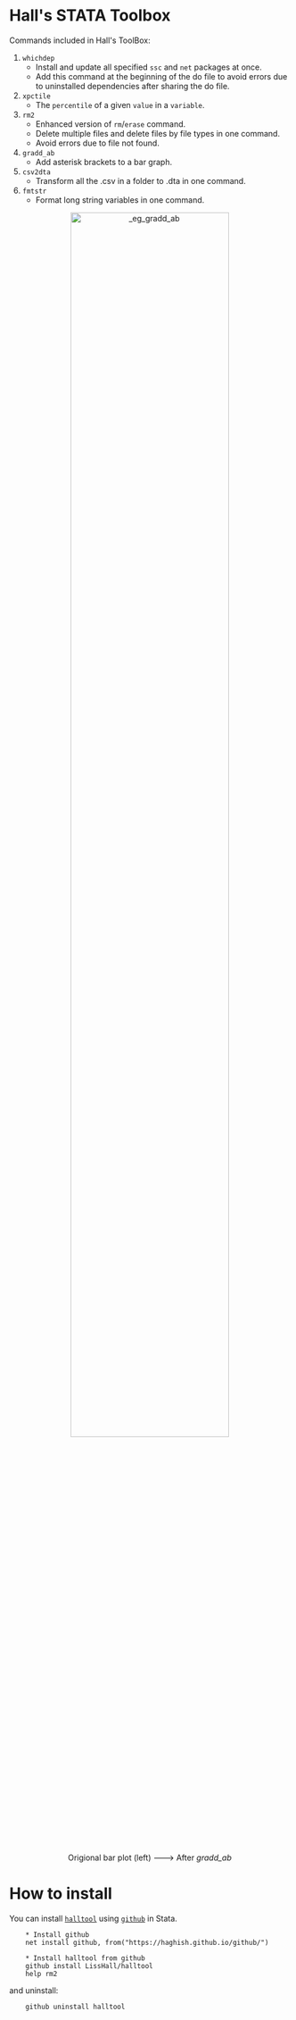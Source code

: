 # Hall's STATA Toolbox

Commands included in Hall's ToolBox:
1. `whichdep`
   - Install and update all specified `ssc` and `net` packages at once. 
   - Add this command at the beginning of the do file to avoid errors due to uninstalled dependencies after sharing the do file.
2. `xpctile` 
   - The `percentile` of a given `value` in a `variable`.
3. `rm2` 
   - Enhanced version of `rm`/`erase` command. 
   - Delete multiple files and delete files by file types in one command.
   - Avoid errors due to file not found.
4. `gradd_ab`
   - Add asterisk brackets to a bar graph.
5. `csv2dta`
   - Transform all the .csv in a folder to .dta in one command.
6. `fmtstr`
   - Format long string variables in one command.

<div>
<p align="center" width="100%">
    <img alt="_eg_gradd_ab" src="https://github.com/LissHall/halltool/blob/main/pngs/_eg_gradd_ab.png?raw=true" style="width:75%;"/>
</p>
<p align="center" width="100%">Origional bar plot (left)  --->  After <i>gradd_ab</i></p>
</div>

# How to install
You can install [`halltool`](https://github.com/LissHall/halltool) using [`github`](https://github.com/haghish/github) in Stata.

```{stata}
    * Install github
    net install github, from("https://haghish.github.io/github/")

    * Install halltool from github
    github install LissHall/halltool
    help rm2
```

and uninstall:

```{stata}
    github uninstall halltool
```